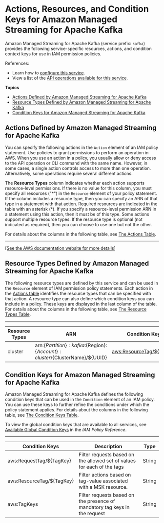 # Actions, Resources, and Condition Keys for Amazon Managed Streaming for Apache Kafka<a name="list_amazonmanagedstreamingforapachekafka"></a>

Amazon Managed Streaming for Apache Kafka \(service prefix: `kafka`\) provides the following service\-specific resources, actions, and condition context keys for use in IAM permission policies\.

References:
+ Learn how to [configure this service](https://docs.aws.amazon.com/msk/latest/developerguide/)\.
+ View a list of the [API operations available for this service](https://docs.aws.amazon.com/msk/1.0/apireference/)\.

**Topics**
+ [Actions Defined by Amazon Managed Streaming for Apache Kafka](#amazonmanagedstreamingforapachekafka-actions-as-permissions)
+ [Resource Types Defined by Amazon Managed Streaming for Apache Kafka](#amazonmanagedstreamingforapachekafka-resources-for-iam-policies)
+ [Condition Keys for Amazon Managed Streaming for Apache Kafka](#amazonmanagedstreamingforapachekafka-policy-keys)

## Actions Defined by Amazon Managed Streaming for Apache Kafka<a name="amazonmanagedstreamingforapachekafka-actions-as-permissions"></a>

You can specify the following actions in the `Action` element of an IAM policy statement\. Use policies to grant permissions to perform an operation in AWS\. When you use an action in a policy, you usually allow or deny access to the API operation or CLI command with the same name\. However, in some cases, a single action controls access to more than one operation\. Alternatively, some operations require several different actions\.

The **Resource Types** column indicates whether each action supports resource\-level permissions\. If there is no value for this column, you must specify all resources \("\*"\) in the `Resource` element of your policy statement\. If the column includes a resource type, then you can specify an ARN of that type in a statement with that action\. Required resources are indicated in the table with an asterisk \(\*\)\. If you specify a resource\-level permission ARN in a statement using this action, then it must be of this type\. Some actions support multiple resource types\. If the resource type is optional \(not indicated as required\), then you can choose to use one but not the other\.

For details about the columns in the following table, see [The Actions Table](reference_policies_actions-resources-contextkeys.md#actions_table)\.


****  
[\[See the AWS documentation website for more details\]](http://docs.aws.amazon.com/IAM/latest/UserGuide/list_amazonmanagedstreamingforapachekafka.html)

## Resource Types Defined by Amazon Managed Streaming for Apache Kafka<a name="amazonmanagedstreamingforapachekafka-resources-for-iam-policies"></a>

The following resource types are defined by this service and can be used in the `Resource` element of IAM permission policy statements\. Each action in the [Actions table](#amazonmanagedstreamingforapachekafka-actions-as-permissions) identifies the resource types that can be specified with that action\. A resource type can also define which condition keys you can include in a policy\. These keys are displayed in the last column of the table\. For details about the columns in the following table, see [The Resource Types Table](reference_policies_actions-resources-contextkeys.md#resources_table)\.


****  

| Resource Types | ARN | Condition Keys | 
| --- | --- | --- | 
|   cluster  |  arn:$\{Partition\}:kafka:$\{Region\}:$\{Account\}:cluster/$\{ClusterName\}/$\{UUID\}  |   [ aws:ResourceTag/$\{TagKey\} ](#amazonmanagedstreamingforapachekafka-aws_ResourceTag___TagKey_)   | 

## Condition Keys for Amazon Managed Streaming for Apache Kafka<a name="amazonmanagedstreamingforapachekafka-policy-keys"></a>

Amazon Managed Streaming for Apache Kafka defines the following condition keys that can be used in the `Condition` element of an IAM policy\. You can use these keys to further refine the conditions under which the policy statement applies\. For details about the columns in the following table, see [The Condition Keys Table](reference_policies_actions-resources-contextkeys.md#context_keys_table)\.

To view the global condition keys that are available to all services, see [Available Global Condition Keys](reference_policies_condition-keys.html#AvailableKeys) in the *IAM Policy Reference*\.


****  

| Condition Keys | Description | Type | 
| --- | --- | --- | 
|   aws:RequestTag/$\{TagKey\}  | Filter requests based on the allowed set of values for each of the tags | String | 
|   aws:ResourceTag/$\{TagKey\}  | Filter actions based on tag\-value associated with a MSK resource\. | String | 
|   aws:TagKeys  | Filter requests based on the presence of mandatory tag keys in the request | String | 